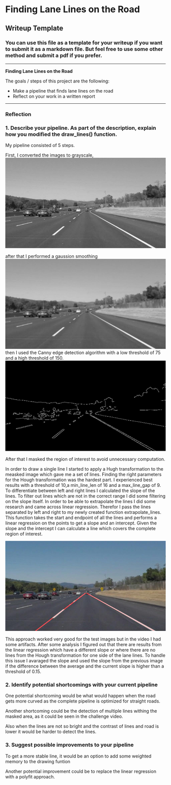 # **Finding Lane Lines on the Road** 

## Writeup Template

### You can use this file as a template for your writeup if you want to submit it as a markdown file. But feel free to use some other method and submit a pdf if you prefer.

---

**Finding Lane Lines on the Road**

The goals / steps of this project are the following:
* Make a pipeline that finds lane lines on the road
* Reflect on your work in a written report


[//]: # (Image References)

[image1]: ./test_images_output/grey/solidWhiteCurve.jpg "Grayscale"
[image2]: ./test_images_output/gaussian/solidWhiteCurve.jpg "Gaussian"
[image3]: ./test_images_output/canny/solidWhiteCurve.jpg "Canny"
[image4]: ./test_images_output/solidWhiteCurve.jpg "Final"

---

### Reflection

### 1. Describe your pipeline. As part of the description, explain how you modified the draw_lines() function.

My pipeline consisted of 5 steps. 

First, I converted the images to grayscale,
![Greyscale Image][image1]

after that I performed a gaussion smoothing 
![Gaussian][image2]
then I used the Canny edge detection algorithm with a low threshold of 75 and a high threshold of 150. 
![Canny Edge detection][image3]

After that I masked the region of interest to avoid unnecessary computation. 

In order to draw a single line I started to apply a Hugh transformation to the measked image which gave me a set of lines. Finding the right parameters for the Hough transformation was the hardest part.
I experienced best results with a threshold of 10,a min_line_len of 16 and a max_line_gap of 9.
To differentiate between left and right lines I calculated the slope of the lines. To filter out lines which are not in the correct range I did some filtering on the slope itself.
In order to be able to extrapolate the lines I did some research and came across linear regression. Therefor I pass the lines separated by left and right to my newly created function extrapolate_lines.
This function takes the start and endpoint of all the lines and performs a linear regression on the points to get a slope and an intercept. Given the slope and the intercept I can calculate a line which covers the complete region of interest.

![Final result][image4]

This approach worked very good for the test images but in the video I had some artifacts. After some analysis I figured out that there are results from the linear regression which have a different slope or where there are no lines from the Hough transformation for one side of the lane lines.
To handle this issue I avaraged the slope and used the slope from the previous image if the difference between the average and the current slope is higher than a threshold of 0.15.

### 2. Identify potential shortcomings with your current pipeline


One potential shortcoming would be what would happen when the road gets more curved as the complete pipeline is optimized for straight roads. 

Another shortcoming could be the detection of multiple lines withing the masked area, as it could be seen in the challenge video.

Also when the lines are not so bright and the contrast of lines and road is lower it would be harder to detect the lines.


### 3. Suggest possible improvements to your pipeline

To get a more stable line, it would be an option to add some weighted memory to the drawing funtion

Another potential improvement could be to replace the linear regression with a polyfit approach.
